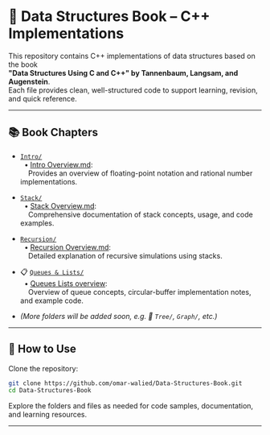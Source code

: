 # 📘 Data Structures Book – C++ Implementations

This repository contains C++ implementations of data structures based on the book  
**"Data Structures Using C and C++" by Tannenbaum, Langsam, and Augenstein**.  
Each file provides clean, well-structured code to support learning, revision, and quick reference.

---

## 📚 Book Chapters

- [`Intro/`](./Intro)  
  &nbsp;&nbsp;• [Intro Overview.md](./Intro/intro-overview.md):  
  &nbsp;&nbsp;&nbsp;&nbsp;Provides an overview of floating-point notation and rational number implementations.  

- [`Stack/`](./Stack)  
  &nbsp;&nbsp;• [Stack Overview.md](./Stack/stack-overview.md):  
  &nbsp;&nbsp;&nbsp;&nbsp;Comprehensive documentation of stack concepts, usage, and code examples.

- [`Recursion/`](./Recursion)  
  &nbsp;&nbsp;• [Recursion Overview.md](./Recursion/recursion-overview.md):  
  &nbsp;&nbsp;&nbsp;&nbsp;Detailed explanation of recursive simulations using stacks.

- 📋 [`Queues & Lists/`](https://github.com/0marwalied/Data-Structures-Book/tree/main/Queues%20%26%20Lists)  
  &nbsp;&nbsp;• [Queues Lists overview](https://github.com/0marwalied/Data-Structures-Book/blob/main/Queues%20%26%20Lists/README.md):  
  &nbsp;&nbsp;&nbsp;&nbsp;Overview of queue concepts, circular-buffer implementation notes, and example code.

- _(More folders will be added soon, e.g. 🌳 `Tree/`, `Graph/`, etc.)_

---

## 🚀 How to Use

Clone the repository:

```bash
git clone https://github.com/omar-walied/Data-Structures-Book.git
cd Data-Structures-Book
```

Explore the folders and files as needed for code samples, documentation, and learning resources.

---
